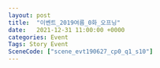```yaml
---
layout: post
title:  "이벤트_2019여름_0화_오프닝"
date:   2021-12-31 11:00:00 +0000
categories: Event
Tags: Story Event
SceneCode: ["scene_evt190627_cp0_q1_s10"]
---
```

